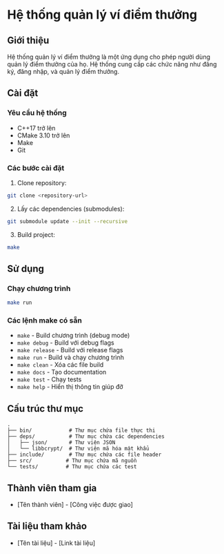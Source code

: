 # Hệ thống quản lý ví điểm thưởng

## Giới thiệu

Hệ thống quản lý ví điểm thưởng là một ứng dụng cho phép người dùng quản lý điểm thưởng của họ. Hệ thống cung cấp các chức năng như đăng ký, đăng nhập, và quản lý điểm thưởng.

## Cài đặt

### Yêu cầu hệ thống

- C++17 trở lên
- CMake 3.10 trở lên
- Make
- Git

### Các bước cài đặt

1. Clone repository:

```bash
git clone <repository-url>
```

2. Lấy các dependencies (submodules):

```bash
git submodule update --init --recursive
```

3. Build project:

```bash
make
```

## Sử dụng

### Chạy chương trình

```bash
make run
```

### Các lệnh make có sẵn

- `make` - Build chương trình (debug mode)
- `make debug` - Build với debug flags
- `make release` - Build với release flags
- `make run` - Build và chạy chương trình
- `make clean` - Xóa các file build
- `make docs` - Tạo documentation
- `make test` - Chạy tests
- `make help` - Hiển thị thông tin giúp đỡ

## Cấu trúc thư mục

```
.
├── bin/            # Thư mục chứa file thực thi
├── deps/           # Thư mục chứa các dependencies
│   ├── json/       # Thư viện JSON
│   └── libbcrypt/  # Thư viện mã hóa mật khẩu
├── include/        # Thư mục chứa các file header
├── src/           # Thư mục chứa mã nguồn
└── tests/         # Thư mục chứa các test
```

## Thành viên tham gia

- [Tên thành viên] - [Công việc được giao]

## Tài liệu tham khảo

- [Tên tài liệu] - [Link tài liệu]
